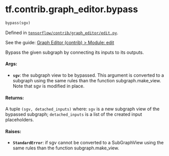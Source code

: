 <div itemscope itemtype="http://developers.google.com/ReferenceObject">
<meta itemprop="name" content="tf.contrib.graph_editor.bypass" />
</div>

# tf.contrib.graph_editor.bypass

``` python
bypass(sgv)
```



Defined in [`tensorflow/contrib/graph_editor/edit.py`](https://www.tensorflow.org/code/tensorflow/contrib/graph_editor/edit.py).

See the guide: [Graph Editor (contrib) > Module: edit](../../../../../api_guides/python/contrib.graph_editor.md#Module_edit)

Bypass the given subgraph by connecting its inputs to its outputs.

#### Args:

* <b>`sgv`</b>: the subgraph view to be bypassed. This argument is converted to a
    subgraph using the same rules than the function subgraph.make_view.
    Note that sgv is modified in place.

#### Returns:

  A tuple `(sgv, detached_inputs)` where:
    `sgv` is a new subgraph view of the bypassed subgraph;
    `detached_inputs` is a list of the created input placeholders.

#### Raises:

* <b>`StandardError`</b>: if sgv cannot be converted to a SubGraphView using
    the same rules than the function subgraph.make_view.